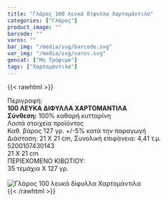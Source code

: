 ```yaml
---
title: "Γλάρος 100 λευκά δίφυλλα Χαρτομάντιλα"
categories: ["Γλάρος"]
product_image: ""
barcode: ""
varos: ""
bar_img: "/media/svg/barcode.svg"
var_img: "/media/svg/varos.svg"
gencat: ["Μη Τρόφιμα"]
tags: ["Χαρτομάντιλα"]
---
```

{{< rawhtml >}}

<div class="sload197"><div class="product"><div id="sistatika">Περιγραφή:</div><div class="alltext"><b>100 ΛΕΥΚΑ ΔΙΦΥΛΛΑ ΧΑΡΤΟΜΑΝΤΙΛΑ</b><br><b>Σύνθεση:</b> 100% καθαρή κυτταρίνη<br></div><div id="loipa">Λοιπά στοιχεία προϊόντος</div><div class="alltext">Καθ. βάρος 127 γρ. +/-5% κατά την παραγωγή<br>Διάσταση: 21 Χ 21 cm, Συνολική επιφάνεια: 4,41 τ.μ.</div><div id="barcode"><div id="barimage1"></div><span id="bartext">5200107430143</span></div><div id="varos"><div id="dimimg"></div><span id="varostext">21 Χ 21 cm</span></div><div id="kivotio">ΠΕΡΙΕΧΟΜΕΝΟ ΚΙΒΩΤΙΟΥ:<br>35 τεμάχια Χ 127 γρ.</div><br><div class="pimg"><img alt="Γλάρος 100 λευκά δίφυλλα Χαρτομάντιλα" title="Γλάρος 100 λευκά δίφυλλα Χαρτομάντιλα" src="/media/images/glaros-100-leuka-difylla-xartomantila.jpg"></div></div></div>
{{< /rawhtml >}}


